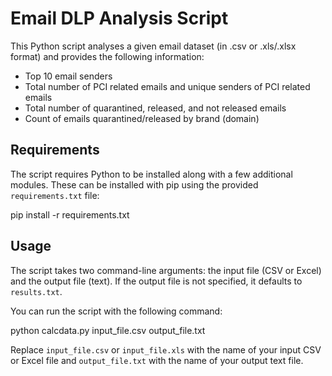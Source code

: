 # Email DLP Analysis Script

This Python script analyses a given email dataset (in .csv or .xls/.xlsx format) and provides the following information:

- Top 10 email senders
- Total number of PCI related emails and unique senders of PCI related emails
- Total number of quarantined, released, and not released emails
- Count of emails quarantined/released by brand (domain)

## Requirements

The script requires Python to be installed along with a few additional modules. These can be installed with pip using the provided `requirements.txt` file:

pip install -r requirements.txt

## Usage

The script takes two command-line arguments: the input file (CSV or Excel) and the output file (text). If the output file is not specified, it defaults to `results.txt`.

You can run the script with the following command:

python calcdata.py input_file.csv output_file.txt

Replace `input_file.csv` or `input_file.xls` with the name of your input CSV or Excel file and `output_file.txt` with the name of your output text file.
